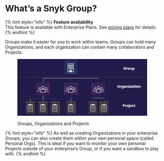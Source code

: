 # What’s a Snyk Group?

{% hint style="info" %}
**Feature availability**\
This feature is available with Enterprise Plans. See [pricing plans](https://snyk.io/plans/) for details.
{% endhint %}

Groups make it easier for you to work within teams. Groups can hold many Organizations, and each organization can contain many collaborators and Projects.

<figure><img src="../../.gitbook/assets/image (1) (1) (1) (1) (1) (1) (1) (1).png" alt="Groups, Organizations and Projects"><figcaption><p>Groups, Organizations and Projects</p></figcaption></figure>

{% hint style="info" %}
As well as creating Organizations in your enterprise Groups, you can also create them within your own personal space (called Personal Orgs). This is ideal if you want to monitor your own personal Projects outside of your enterprise’s Group, or if you want a sandbox to play with.
{% endhint %}
